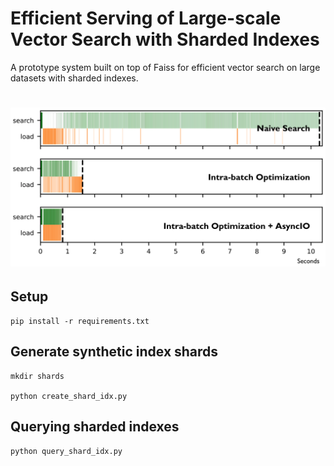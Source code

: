 
# Efficient Serving of Large-scale Vector Search with Sharded Indexes

A prototype system built on top of Faiss for efficient vector search on large datasets with sharded indexes.

<!-- <p align="center">
  <img src="doc/pref.png" alt="..." width="500"/> -->
# ![](doc/pref.png)

## Setup
```
pip install -r requirements.txt
```

## Generate synthetic index shards
```
mkdir shards

python create_shard_idx.py
```

## Querying sharded indexes
```
python query_shard_idx.py
```
